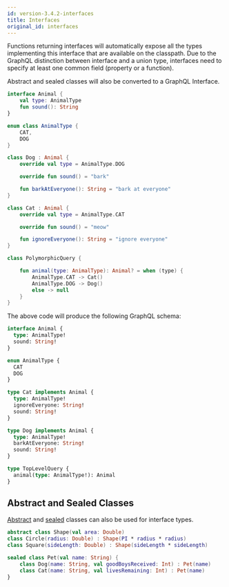```yaml
---
id: version-3.4.2-interfaces
title: Interfaces
original_id: interfaces
---
```


Functions returning interfaces will automatically expose all the types implementing this interface that are available on
the classpath. Due to the GraphQL distinction between interface and a union type, interfaces need to specify at least
one common field (property or a function).

Abstract and sealed classes will also be converted to a GraphQL Interface.

```kotlin
interface Animal {
    val type: AnimalType
    fun sound(): String
}

enum class AnimalType {
    CAT,
    DOG
}

class Dog : Animal {
    override val type = AnimalType.DOG

    override fun sound() = "bark"

    fun barkAtEveryone(): String = "bark at everyone"
}

class Cat : Animal {
    override val type = AnimalType.CAT

    override fun sound() = "meow"

    fun ignoreEveryone(): String = "ignore everyone"
}

class PolymorphicQuery {

    fun animal(type: AnimalType): Animal? = when (type) {
        AnimalType.CAT -> Cat()
        AnimalType.DOG -> Dog()
        else -> null
    }
}
```

The above code will produce the following GraphQL schema:

```graphql
interface Animal {
  type: AnimalType!
  sound: String!
}

enum AnimalType {
  CAT
  DOG
}

type Cat implements Animal {
  type: AnimalType!
  ignoreEveryone: String!
  sound: String!
}

type Dog implements Animal {
  type: AnimalType!
  barkAtEveryone: String!
  sound: String!
}

type TopLevelQuery {
  animal(type: AnimalType!): Animal
}

```

## Abstract and Sealed Classes
[Abstract](https://kotlinlang.org/docs/reference/classes.html#abstract-classes) and [sealed](https://kotlinlang.org/docs/reference/sealed-classes.html) classes can also be used for interface types.

```kotlin
abstract class Shape(val area: Double)
class Circle(radius: Double) : Shape(PI * radius * radius)
class Square(sideLength: Double) : Shape(sideLength * sideLength)

sealed class Pet(val name: String) {
    class Dog(name: String, val goodBoysReceived: Int) : Pet(name)
    class Cat(name: String, val livesRemaining: Int) : Pet(name)
}
```
